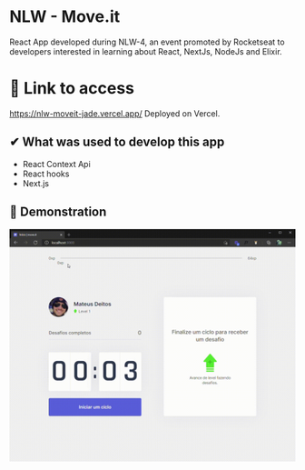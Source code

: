# NLW - Move.it
React App developed during NLW-4, an event promoted by Rocketseat to developers interested in learning about React, NextJs, NodeJs and Elixir.

# 🔗 Link to access
https://nlw-moveit-jade.vercel.app/
Deployed on Vercel.

## ✔ What was used to develop this app
* React Context Api
* React hooks
* Next.js

## 👀 Demonstration
<img src="./frontend/moveit-next/.github/demo.gif"/>
